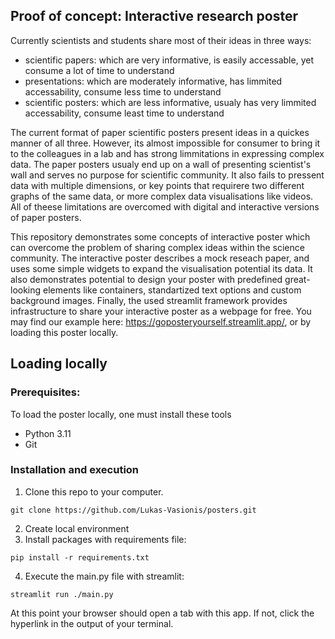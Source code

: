## Proof of concept: Interactive research poster
Currently scientists and students share most of their ideas in three ways:
- scientific papers: which are very informative, is easily accessable, yet consume a lot of time to understand
- presentations: which are moderately informative, has limmited accessability, consume less time to understand
- scientific posters: which are less informative, usualy has very limmited accessability, consume least time to understand

The current format of paper scientific posters present ideas in a quickes manner of all three. However, its almost impossible for consumer to bring it to the colleagues in a lab and has strong limmitations in expressing complex data. 
The paper posters usualy end up on a wall of presenting scientist's wall and serves no purpose for scientific community. It also fails to pressent data with multiple dimensions,
or key points that requirere two different graphs of the same data, or more complex data visualisations like videos. All of theese limitations are overcomed with digital and interactive versions of paper posters. 

This repository demonstrates some concepts of interactive poster which can overcome the problem of sharing complex ideas within the science community. The interactive poster describes a mock reseach paper, and uses some simple widgets to expand the visualisation potential its data. 
It also demonstrates potential to design your poster with predefined great-looking elements like containers, standartized text options and custom background images. Finally, the used streamlit framework provides infrastructure to share your 
interactive poster as a webpage for free. You may find our example here: https://goposteryourself.streamlit.app/, or by loading this poster locally.

## Loading locally
### Prerequisites: 
To load the poster locally, one must install these tools

- Python 3.11
- Git

### Installation and execution
1) Clone this repo to your computer.
```
git clone https://github.com/Lukas-Vasionis/posters.git
```
2) Create local environment
3) Install packages with requirements file:
```
pip install -r requirements.txt
```
4) Execute the main.py file with streamlit:
```
streamlit run ./main.py 
```
At this point your browser should open a tab with this app. If not, click the hyperlink in the output of your terminal.
